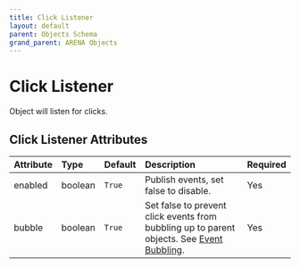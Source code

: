 ```yaml
---
title: Click Listener
layout: default
parent: Objects Schema
grand_parent: ARENA Objects
---
```


<!--CAUTION: This file is autogenerated from https://github.com/arenaxr/arena-schemas. Changes made here may be overwritten.-->


Click Listener
==============


Object will listen for clicks.

Click Listener Attributes
--------------------------

|Attribute|Type|Default|Description|Required|
| :--- | :--- | :--- | :--- | :--- |
|enabled|boolean|```True```|Publish events, set false to disable.|Yes|
|bubble|boolean|```True```|Set false to prevent click events from bubbling up to parent objects. See <a href='https://developer.mozilla.org/en-US/docs/Learn/JavaScript/Building_blocks/Events#event_bubbling'>Event Bubbling</a>.|Yes|
